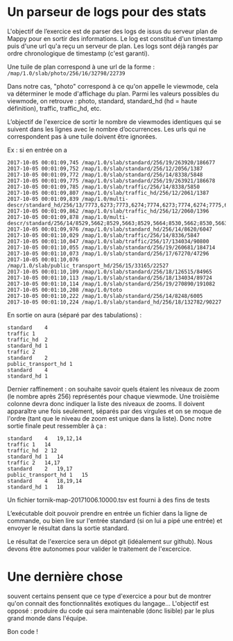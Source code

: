 # Un parseur de logs pour des stats

L'objectif de l’exercice est de parser des logs de issus du serveur plan de Mappy pour en sortir des informations.
Le log est constitué d'un timestamp puis d'une url qu'a reçu un serveur de plan.
Les logs sont déjà rangés par ordre chronologique de timestamp (c'est garanti).

Une tuile de plan correspond à une url de la forme :
``/map/1.0/slab/photo/256/16/32798/22739``

Dans notre cas, "photo" correspond à ce qu'on appelle le viewmode, cela va déterminer le mode d'affichage du plan. Parmi les valeurs possibles du viewmode, on retrouve : photo, standard, standard_hd (hd = haute définition), traffic, traffic_hd, etc.

L’objectif de l'exercice de sortir le nombre de viewmodes identiques qui se suivent dans les lignes avec le nombre d’occurrences. Les urls qui ne correspondent pas à une tuile doivent être ignorées.

Ex : si en entrée on a 

````
2017-10-05 00:01:09,745 /map/1.0/slab/standard/256/19/263920/186677
2017-10-05 00:01:09,752 /map/1.0/slab/standard/256/12/2056/1387
2017-10-05 00:01:09,772 /map/1.0/slab/standard/256/14/8338/5848
2017-10-05 00:01:09,775 /map/1.0/slab/standard/256/19/263921/186678
2017-10-05 00:01:09,785 /map/1.0/slab/traffic/256/14/8338/5850
2017-10-05 00:01:09,807 /map/1.0/slab/traffic_hd/256/12/2061/1387
2017-10-05 00:01:09,839 /map/1.0/multi-descr/standard_hd/256/13/7773,6273;7773,6274;7774,6273;7774,6274;7775,6273;7775,6274;7776,6273;7776,6274;7777,6273;7777,6274;7778,6273;7778,6274
2017-10-05 00:01:09,862 /map/1.0/slab/traffic_hd/256/12/2060/1396
2017-10-05 00:01:09,878 /map/1.0/multi-descr/standard/256/14/8529,5662;8529,5663;8529,5664;8530,5662;8530,5663;8530,5664;8531,5662;8531,5663;8531,5664;8532,5662;8532,5663;8532,5664;8533,5662;8533,5663;8533,5664
2017-10-05 00:01:09,976 /map/1.0/slab/standard_hd/256/14/8620/6047
2017-10-05 00:01:10,029 /map/1.0/slab/traffic/256/14/8336/5847
2017-10-05 00:01:10,047 /map/1.0/slab/traffic/256/17/134034/90800
2017-10-05 00:01:10,055 /map/1.0/slab/standard/256/19/260681/184714
2017-10-05 00:01:10,073 /map/1.0/slab/standard/256/17/67270/47296
2017-10-05 00:01:10,076 /map/1.0/slab/public_transport_hd/256/15/33165/22527
2017-10-05 00:01:10,109 /map/1.0/slab/standard/256/18/126515/84965
2017-10-05 00:01:10,113 /map/1.0/slab/standard/256/18/134034/89724
2017-10-05 00:01:10,114 /map/1.0/slab/standard/256/19/270890/191082
2017-10-05 00:01:10,208 /map/1.0/toto
2017-10-05 00:01:10,222 /map/1.0/slab/standard/256/14/8248/6005
2017-10-05 00:01:10,224 /map/1.0/slab/standard_hd/256/18/132782/90227
````


En sortie on aura (séparé par des tabulations) :
````
standard    4
traffic 1
traffic_hd  2
standard_hd 1
traffic 2
standard    2
public_transport_hd 1
standard    4
standard_hd 1
````

Dernier raffinement : on souhaite savoir quels étaient les niveaux de zoom (le nombre après 256) représentés pour chaque viewmode.
Une troisième colonne devra donc indiquer la liste des niveaux de zooms. Il doivent apparaître une fois seulement, séparés par des virgules et on se moque de l'ordre (tant que le niveau de zoom est unique dans la liste). Donc notre sortie finale peut ressembler à ça :

````
standard    4   19,12,14
traffic 1   14
traffic_hd  2 12 
standard_hd 1   14
traffic 2   14,17
standard    2   19,17
public_transport_hd 1   15
standard    4   18,19,14
standard_hd 1   18
````
Un fichier tornik-map-20171006.10000.tsv est fourni à des fins de tests

L’exécutable doit pouvoir prendre en entrée un fichier dans la ligne de commande, ou bien lire sur l'entrée standard (si on lui a pipé une entrée) et envoyer le résultat dans la sortie standard.

Le résultat de l'exercice sera un dépot git (idéalement sur github). Nous devons être autonomes pour valider le traitement de l'excercice.

# Une dernière chose 
souvent certains pensent que ce type d'exercice a pour but de montrer qu'on connait des fonctionnalités exotiques du langage... L'objectif est opposé : produire du code qui sera maintenable (donc lisible) par le plus grand monde dans l'équipe.

Bon code !



